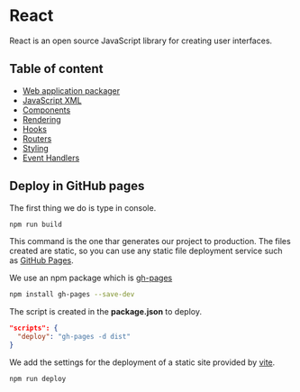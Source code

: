 # React

React is an open source JavaScript library for creating user interfaces.

## Table of content

- [Web application packager](/docs/react/01-web-application-packager.md)
- [JavaScript XML](/docs/react/02-jsx.md)
- [Components](/docs/react/03-components.md)
- [Rendering](/docs/react/04-rendering.md)
- [Hooks](/docs/react/05-hooks.md)
- [Routers](/docs/react/06-routers.md)
- [Styling](/docs/react/08-styling.md)
- [Event Handlers](/docs/react/09-event-handlers.md)

## Deploy in GitHub pages

The first thing we do is type in console.

```bash
npm run build
```

This command is the one thar generates our project to production. The files created are static, so you can use any static file deployment service such as [GitHub Pages](https://pages.github.com/).

We use an npm package which is [gh-pages](https://www.npmjs.com/package/gh-pages)

```bash
npm install gh-pages --save-dev
```

The script is created in the **package.json** to deploy.

```json
"scripts": {
  "deploy": "gh-pages -d dist"
}
```

We add the settings for the deployment of a static site provided by [vite](https://vitejs.dev/guide/static-deploy#github-pages).

```bash
npm run deploy
```

